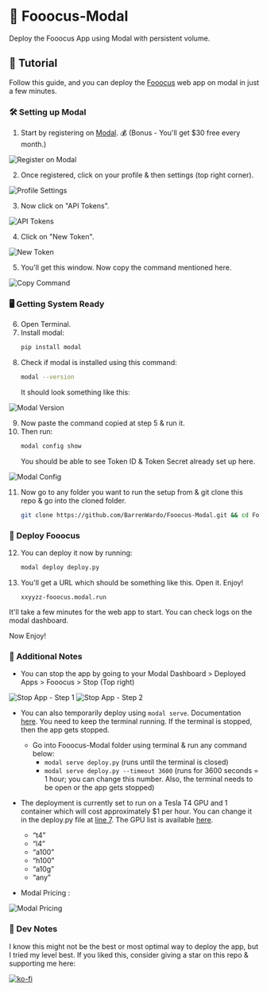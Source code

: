 # 🚀 Fooocus-Modal

Deploy the Fooocus App using Modal with persistent volume.

## 📖 Tutorial

Follow this guide, and you can deploy the [Fooocus](https://github.com/lllyasviel/Fooocus.git) web app on modal in just a few minutes.

### 🛠️ Setting up Modal

1. Start by registering on [Modal](https://modal.com). 💰 (Bonus - You'll get $30 free every month.)

![Register on Modal](https://github.com/BarrenWardo/Fooocus-Modal/assets/86141456/fa2ad8d8-506d-4d92-936a-1eeac9ea9ed5)

2. Once registered, click on your profile & then settings (top right corner).

![Profile Settings](https://github.com/BarrenWardo/Fooocus-Modal/assets/86141456/fccc64bc-7ed5-4da4-9c4a-1093f69187b9)

3. Now click on "API Tokens".

![API Tokens](https://github.com/BarrenWardo/Fooocus-Modal/assets/86141456/582c8c2b-47d5-4a9d-8efe-7a0734374d35)

4. Click on "New Token".

![New Token](https://github.com/BarrenWardo/Fooocus-Modal/assets/86141456/7f3eb080-3803-4973-8a08-96a59f6ddc7f)

5. You'll get this window. Now copy the command mentioned here.

![Copy Command](https://github.com/BarrenWardo/Fooocus-Modal/assets/86141456/de7f6126-4060-406e-bfe1-4475732399c9)

### 🖥️ Getting System Ready

6. Open Terminal.
7. Install modal:
   ```bash
   pip install modal
   ```
8. Check if modal is installed using this command:
   ```bash
   modal --version
   ```
   It should look something like this:

![Modal Version](https://github.com/BarrenWardo/Fooocus-Modal/assets/86141456/98666410-c729-4bbb-89eb-5b21890c96da)

9. Now paste the command copied at step 5 & run it.
10. Then run:
    ```bash
    modal config show
    ```
    You should be able to see Token ID & Token Secret already set up here.

![Modal Config](https://github.com/BarrenWardo/Fooocus-Modal/assets/86141456/3eb50d28-eace-4cba-af73-33569341d206)

11. Now go to any folder you want to run the setup from & git clone this repo & go into the cloned folder.
    ```bash
    git clone https://github.com/BarrenWardo/Fooocus-Modal.git && cd Fooocus-Modal
    ```

### 🚀 Deploy Fooocus

12. You can deploy it now by running:
    ```bash
    modal deploy deploy.py
    ```

13. You'll get a URL which should be something like this. Open it. Enjoy!
    ```
    xxyyzz-fooocus.modal.run
    ```

It'll take a few minutes for the web app to start. You can check logs on the modal dashboard.

Now Enjoy!

### 📝 Additional Notes

- You can stop the app by going to your Modal Dashboard > Deployed Apps > Fooocus > Stop (Top right)

![Stop App - Step 1](https://github.com/BarrenWardo/Fooocus-Modal/assets/86141456/31ed3a76-b1b0-49e0-b30d-96c18f577b9c)
![Stop App - Step 2](https://github.com/BarrenWardo/Fooocus-Modal/assets/86141456/8fde8481-843a-493e-ad47-0338d5e13932)

- You can also temporarily deploy using `modal serve`. Documentation [here](https://modal.com/docs/reference/cli/serve). You need to keep the terminal running. If the terminal is stopped, then the app gets stopped.
  - Go into Fooocus-Modal folder using terminal & run any command below:
    - `modal serve deploy.py` (runs until the terminal is closed)
    - `modal serve deploy.py --timeout 3600` (runs for 3600 seconds = 1 hour; you can change this number. Also, the terminal needs to be open or the app gets stopped)
   
- The deployment is currently set to run on a Tesla T4 GPU and 1 container which will cost approximately $1 per hour. You can change it in the deploy.py file at [line 7](https://github.com/BarrenWardo/Fooocus-Modal/assets/86141456/365e72d0-5011-4c3a-a1ed-3ee65bd37d78). The GPU list is available [here](https://modal.com/docs/reference/modal.gpu).
   - “t4”
   - “l4”
   - “a100”
   - “h100”
   - “a10g”
   - “any”

- Modal Pricing :

![Modal Pricing](https://github.com/BarrenWardo/Fooocus-Modal/assets/86141456/ca311751-ab76-4fcb-8a70-dee269eb986f)


### 📓 Dev Notes

I know this might not be the best or most optimal way to deploy the app, but I tried my level best.
If you liked this, consider giving a star on this repo & supporting me here:

[![ko-fi](https://ko-fi.com/img/githubbutton_sm.svg)](https://ko-fi.com/H2H8OQTUC)
